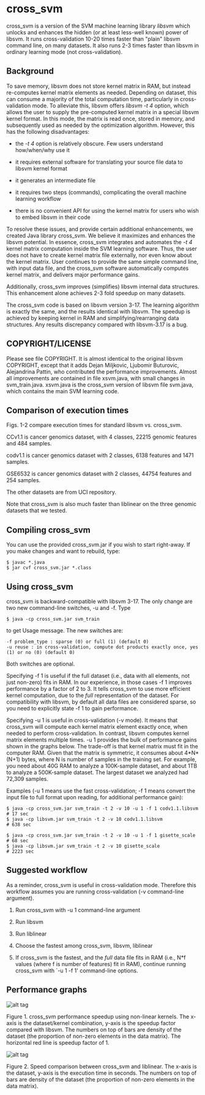 cross_svm
=========

cross_svm is a version of the SVM machine learning library _libsvm_
which unlocks and enhances the hidden (or at least less-well known)
power of libsvm. It runs cross-validation 10-20 times faster than
"plain" libsvm command line, on many datasets. It also runs 2-3 times
faster than libsvm in ordinary learning mode (not cross-validation).


Background
----------

To save memory, libsvm does not store kernel matrix in RAM, but
instead re-computes kernel matrix elements as needed. Depending on
dataset, this can consume a majority of the total computation time,
particularly in cross-validation mode. To alleviate this, libsvm
offers _libsvm -t 4_ option, which allows the user to supply the
pre-computed kernel matrix in a special libsvm kernel format. In this
mode, the matrix is read once, stored in memory, and subsequently used
as needed by the optimization algorithm. However, this has the
following disadvantages:

- the _-t 4_ option is relatively obscure. Few users understand
  how/when/why use it

- it requires external software for translating your source file data
  to libsvm kernel format

- it generates an intermediate file

- it requires two steps (commands), complicating the overall machine
  learning workflow

- there is no convenient API for using the kernel matrix for users who
  wish to embed libsvm in their code

To resolve these issues, and provide certain additional enhancements,
we created Java library cross_svm. We believe it maximizes and
enhances the libsvm potential. In essence, cross_svm integrates and
automates the _-t 4_ kernel matrix computation inside the SVM learning
software. Thus, the user does not have to create kernel matrix file
externally, nor even know about the kernel matrix. User continues to
provide the same simple command line, with input data file, and the
cross_svm software automatically computes kernel matrix, and delivers
major performance gains.

Additionally, cross_svm improves (simplifies) libsvm internal data
structures. This enhancement alone achieves 2-3 fold speedup on many
datasets. 

The cross_svm code is based on libsvm version 3-17. The learning
algorithm is exactly the same, and the results identical with
libsvm. The speedup is achieved by keeping kernel in RAM and
simplifying/rearranging data structures. Any results discrepancy
compared with libsvm-3.17 is a bug.


COPYRIGHT/LICENSE
-----------------

Please see file COPYRIGHT. It is almost identical to the original
libsvm COPYRIGHT, except that it adds Dejan Miljkovic, Ljubomir
Buturovic, Alejandrina Pattin, who contributed the performance
improvements. Almost all improvements are contained in file xsvm.java,
with small changes in svm_train.java. xsvm.java is the cross_svm version
of libsvm file svm.java, which contains the main SVM learning code.


Comparison of execution times
-----------------------------

Figs. 1-2 compare execution times for standard libsvm vs. cross_svm.

CCv1.1 is cancer genomics dataset, with 4 classes, 22215 genomic
features and 484 samples.

codv1.1 is cancer genomics dataset with 2 classes, 6138 features and
1471 samples.

GSE6532 is cancer genomics dataset with 2 classes, 44754 features and
254 samples.

The other datasets are from UCI repository.

Note that cross_svm is also much faster than liblinear on the three
genomic datasets that we tested.


Compiling cross_svm
-------------------

You can use the provided cross_svm.jar if you wish to start
right-away. If you make changes and want to rebuild, type:
```
$ javac *.java
$ jar cvf cross_svm.jar *.class
```

Using cross_svm
---------------

cross_svm is backward-compatible with libsvm 3-17. The only change are
two new command-line switches, -u and -f. Type
```
$ java -cp cross_svm.jar svm_train
```
to get Usage message. The new switches are:
```
-f problem_type : sparse (0) or full (1) (default 0)
-u reuse : in cross-validation, compute dot products exactly once, yes (1) or no (0) (default 0)
```
Both switches are optional.

Specifying -f 1 is useful if the full dataset (i.e., data with all
elements, not just non-zero) fits in RAM.  In our experience, in those
cases -f 1 improves performance by a factor of 2 to 3. It tells
cross_svm to use more efficient kernel computation, due to the _full_
representation of the dataset.  For compatibility with libsvm, by
default all data files are considered sparse, so you need to
explicitly state -f 1 to gain performance.

Specifying -u 1 is useful in cross-validation (-v mode). It means that
cross_svm will compute each kernel matrix element exactly once, when
needed to perform cross-validation. In contrast, libsvm computes
kernel matrix elements multiple times. -u 1 provides the bulk of
performance gains shown in the graphs below. The trade-off is that
kernel matrix must fit in the computer RAM. Given that the matrix is
symmetric, it consumes about 4\*N\*(N+1) bytes, where N is number of
samples in the training set. For example, you need about 40G RAM to
analyze a 100K-sample dataset, and about 1TB to analyze a 500K-sample
dataset. The largest dataset we analyzed had 72,309 samples.

Examples (-u 1 means use the fast cross-validation; -f 1 means convert
the input file to full format upon reading, for additional performance
gain):
```
$ java -cp cross_svm.jar svm_train -t 2 -v 10 -u 1 -f 1 codv1.1.libsvm     # 17 sec
$ java -cp libsvm.jar svm_train -t 2 -v 10 codv1.1.libsvm                # 638 sec

$ java -cp cross_svm.jar svm_train -t 2 -v 10 -u 1 -f 1 gisette_scale      # 68 sec
$ java -cp libsvm.jar svm_train -t 2 -v 10 gisette_scale                 # 2223 sec
```
Suggested workflow
------------------

As a reminder, cross_svm is useful in cross-validation mode. Therefore
this workflow assumes you are running cross-validation (-v
command-line argument).

1. Run cross_svm with -u 1 command-line argument

2. Run libsvm 

3. Run liblinear

4. Choose the fastest among cross_svm, libsvm, liblinear

5. If cross_svm is the fastest, and the _full_ data file fits in RAM
(i.e., N*f values (where f is number of features) fit in RAM),
continue running cross_svm with `-u 1 -f 1' command-line options.


Performance graphs
------------------

![alt tag](https://github.com/clinicalpersona/cross_svm/raw/master/cross_svm_performance.png)

Figure 1. cross_svm performance speedup using non-linear kernels. The
x-axis is the dataset/kernel combination, y-axis is the speedup factor
compared with libsvm. The numbers on top of bars are density of the
dataset (the proportion of non-zero elements in the data matrix). The
horizontal red line is speedup factor of 1.

![alt tag](https://github.com/clinicalpersona/cross_svm/raw/master/cross_svm_liblinear.png)

Figure 2. Speed comparison between cross_svm and liblinear. The x-axis
is the dataset, y-axis is the execution time in seconds.  The numbers
on top of bars are density of the dataset (the proportion of non-zero
elements in the data matrix).
